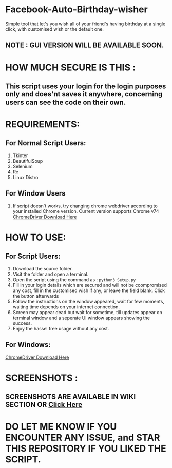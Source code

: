 # Facebook-Auto-Birthday-wisher
Simple tool that let's you wish all of your friend's having birthday at a single click, with customised wish or the default one.



## NOTE : GUI VERSION WILL BE AVAILABLE SOON.



# HOW MUCH SECURE IS THIS :
  ## This script uses your login for the login purposes only and does'nt saves it anywhere, concerning users can see the code on their own.



# REQUIREMENTS:
## For Normal Script Users:
  1) Tkinter
  2) BeautifulSoup
  3) Selenium
  4) Re
  5) Linux Distro

## For Window Users
  1) If script doesn't works, try changing chrome webdriver according to your installed Chrome version. Current version supports Chrome v74
  [ChromeDriver Download Here](http://chromedriver.chromium.org/downloads)
  
  
  
  
# HOW TO USE: 
## For Script Users:
  1) Download the source folder.
  2) Visit the folder and open a terminal.
  3) Open the script using the command as :
      `python3 Setup.py`
  4) Fill in your login details which are secured and will not be ccompromised any cost, fill in the customised
     wish if any, or leave the field blank. Click the button afterwards
  5) Follow the instructions on the window appeared, wait for few moments, waiting time depends on your internet connection.
  6) Screen may appear dead but wait for sometime, till updates appear on terminal window and a seperate UI window appears showing
     the success.
  7) Enjoy the hassel free usage without any cost.
  
## For Windows:
[ChromeDriver Download Here](http://chromedriver.chromium.org/downloads)
  
 # SCREENSHOTS :
   ## SCREENSHOTS ARE AVAILABLE IN WIKI SECTION OR [Click Here](https://github.com/RoyalEagle73/Facebook-Auto-Birthday-wisher/wiki/SCRIPT-SCREESHOTS)
  
 # DO LET ME KNOW IF YOU ENCOUNTER ANY ISSUE, and STAR THIS REPOSITORY IF YOU LIKED THE SCRIPT.
